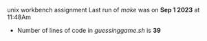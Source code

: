 unix workbench assignment
Last run of *make* was on **Sep 1 2023** at 11:48Am


- Number of lines of code in *guessinggame.sh* is **39**
